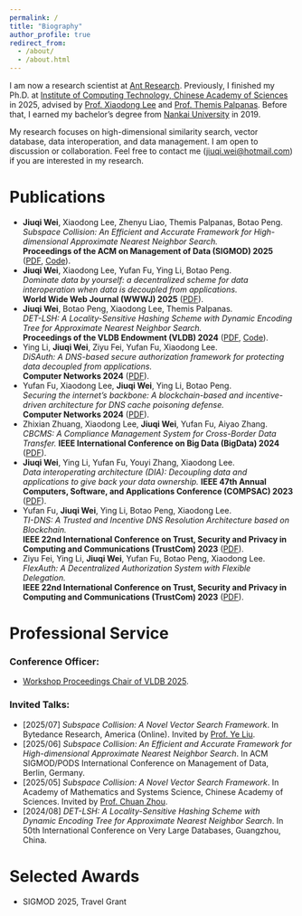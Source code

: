 ```yaml
---
permalink: /
title: "Biography"
author_profile: true
redirect_from: 
  - /about/
  - /about.html
---
```


I am now a research scientist at [Ant Research](https://www.antresearch.com/). Previously, I finished my Ph.D. at [Institute of Computing Technology, Chinese Academy of Sciences](http://english.ict.cas.cn/) in 2025, advised by [Prof. Xiaodong Lee](https://www.weforum.org/people/lee-xiaodong) and [Prof. Themis Palpanas](https://helios2.mi.parisdescartes.fr/~themisp/). Before that, I earned my bachelor’s degree from [Nankai University](https://en.nankai.edu.cn/) in 2019.

My research focuses on high-dimensional similarity search, vector database, data interoperation, and data management. I am open to discussion or collaboration. Feel free to contact me (jiuqi.wei@hotmail.com) if you are interested in my research.

Publications
======
- **Jiuqi Wei**, Xiaodong Lee, Zhenyu Liao, Themis Palpanas, Botao Peng.\
  *Subspace Collision: An Efficient and Accurate Framework for High-dimensional Approximate Nearest Neighbor Search.*\
  **Proceedings of the ACM on Management of Data (SIGMOD) 2025** ([PDF](https://dl.acm.org/doi/pdf/10.1145/3709729), [Code](https://github.com/WeiJiuQi/SuCo)).
- **Jiuqi Wei**, Xiaodong Lee, Yufan Fu, Ying Li, Botao Peng.\
  *Dominate data by yourself: a decentralized scheme for data interoperation when data is decoupled from applications.*\
  **World Wide Web Journal (WWWJ) 2025** ([PDF](https://link.springer.com/article/10.1007/s11280-025-01337-z)).
- **Jiuqi Wei**, Botao Peng, Xiaodong Lee, Themis Palpanas.\
  *DET-LSH: A Locality-Sensitive Hashing Scheme with Dynamic Encoding Tree for Approximate Nearest Neighbor Search.*\
  **Proceedings of the VLDB Endowment (VLDB) 2024** ([PDF](https://dl.acm.org/doi/pdf/10.14778/3665844.3665854), [Code](https://github.com/WeiJiuQi/DET-LSH)).
- Ying Li, **Jiuqi Wei**, Ziyu Fei, Yufan Fu, Xiaodong Lee.\
  *DiSAuth: A DNS-based secure authorization framework for protecting data decoupled from applications.*\
  **Computer Networks 2024** ([PDF](https://www.sciencedirect.com/science/article/abs/pii/S1389128624006066)).
- Yufan Fu, Xiaodong Lee, **Jiuqi Wei**, Ying Li, Botao Peng.\
  *Securing the internet’s backbone: A blockchain-based and incentive-driven architecture for DNS cache poisoning defense.*\
  **Computer Networks 2024** ([PDF](https://www.sciencedirect.com/science/article/abs/pii/S1389128624006091)).
- Zhixian Zhuang, Xiaodong Lee, **Jiuqi Wei**, Yufan Fu, Aiyao Zhang.\
  *CBCMS: A Compliance Management System for Cross-Border Data Transfer.*
  **IEEE International Conference on Big Data (BigData) 2024** ([PDF](https://ieeexplore.ieee.org/document/10826075)).
- **Jiuqi Wei**, Ying Li, Yufan Fu, Youyi Zhang, Xiaodong Lee.\
  *Data interoperating architecture (DIA): Decoupling data and applications to give back your data ownership.*
  **IEEE 47th Annual Computers, Software, and Applications Conference (COMPSAC) 2023** ([PDF](https://ieeexplore.ieee.org/document/10197025)).
- Yufan Fu, **Jiuqi Wei**, Ying Li, Botao Peng, Xiaodong Lee.\
  *TI-DNS: A Trusted and Incentive DNS Resolution Architecture based on Blockchain.*\
  **IEEE 22nd International Conference on Trust, Security and Privacy in Computing and Communications (TrustCom) 2023** ([PDF](https://ieeexplore.ieee.org/document/10538522)).
- Ziyu Fei, Ying Li, **Jiuqi Wei**, Yufan Fu, Botao Peng, Xiaodong Lee.\
  *FlexAuth: A Decentralized Authorization System with Flexible Delegation.*\
  **IEEE 22nd International Conference on Trust, Security and Privacy in Computing and Communications (TrustCom) 2023** ([PDF](https://ieeexplore.ieee.org/document/10538799)).

Professional Service
======
### **Conference Officer:**
- [Workshop Proceedings Chair of VLDB 2025](https://vldb.org/2025/?officers).
  
### **Invited Talks:**
- [2025/07] *Subspace Collision: A Novel Vector Search Framework*. In Bytedance Research, America (Online). Invited by [Prof. Ye Liu](https://scholar.google.com/citations?user=-TBzBfkAAAAJ&hl=en).
- [2025/06] *Subspace Collision: An Efficient and Accurate Framework for High-dimensional Approximate Nearest Neighbor Search*. In ACM SIGMOD/PODS International Conference on Management of Data, Berlin, Germany.
- [2025/05] *Subspace Collision: A Novel Vector Search Framework*. In Academy of Mathematics and Systems Science, Chinese Academy of Sciences. Invited by [Prof. Chuan Zhou](http://www.chuanzhou.online/).
- [2024/08] *DET-LSH: A Locality-Sensitive Hashing Scheme with Dynamic Encoding Tree for Approximate Nearest Neighbor Search*. In 50th International Conference on Very Large Databases, Guangzhou, China.

Selected Awards
======
- SIGMOD 2025, Travel Grant
